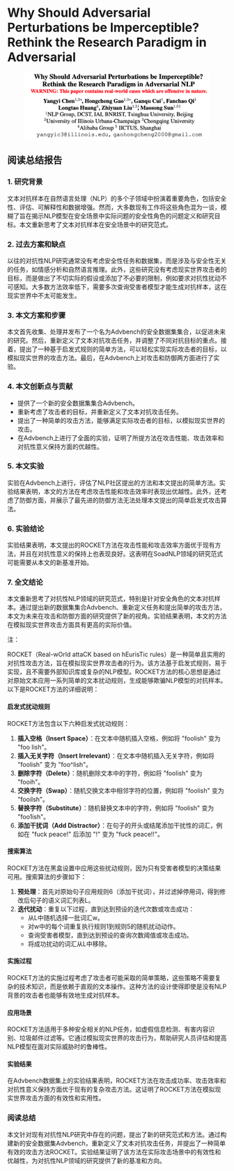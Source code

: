 # Why Should Adversarial Perturbations be Imperceptible? Rethink the Research Paradigm in Adversarial

<figure><img src="../.gitbook/assets/image (2) (1) (1) (1) (1) (1) (1) (1) (1) (1) (1) (1) (1) (1) (1) (1) (1) (1) (1) (1) (1) (1) (1) (1) (1) (1) (1) (1) (1) (1).png" alt=""><figcaption></figcaption></figure>

## 阅读总结报告

### 1. 研究背景

文本对抗样本在自然语言处理（NLP）的多个子领域中扮演着重要角色，包括安全性、评估、可解释性和数据增强。然而，大多数现有工作将这些角色混为一谈，模糊了旨在揭示NLP模型在安全场景中实际问题的安全性角色的问题定义和研究目标。本文重新思考了文本对抗样本在安全场景中的研究范式。

### 2. 过去方案和缺点

以往的对抗性NLP研究通常没有考虑安全性任务和数据集，而是涉及与安全性无关的任务，如情感分析和自然语言推理。此外，这些研究没有考虑现实世界攻击者的目标，而是做出了不切实际的假设或添加了不必要的限制，例如要求对抗性扰动不可感知。大多数方法效率低下，需要多次查询受害者模型才能生成对抗样本，这在现实世界中不太可能发生。

### 3. 本文方案和步骤

本文首先收集、处理并发布了一个名为Advbench的安全数据集集合，以促进未来的研究。然后，重新定义了文本对抗攻击任务，并调整了不同对抗目标的重点。接着，提出了一种基于启发式规则的简单方法，可以轻松实现实际攻击者的目标，以模拟现实世界的攻击方法。最后，在Advbench上对攻击和防御两方面进行了实验。

### 4. 本文创新点与贡献

* 提供了一个新的安全数据集集合Advbench。
* 重新考虑了攻击者的目标，并重新定义了文本对抗攻击任务。
* 提出了一种简单的攻击方法，能够满足实际攻击者的目标，以模拟现实世界的攻击。
* 在Advbench上进行了全面的实验，证明了所提方法在攻击性能、攻击效率和对抗性意义保持方面的优越性。

### 5. 本文实验

实验在Advbench上进行，评估了NLP社区提出的方法和本文提出的简单方法。实验结果表明，本文的方法在考虑攻击性能和攻击效率时表现出优越性。此外，还考虑了防御方面，并展示了最先进的防御方法无法处理本文提出的简单启发式攻击算法。

### 6. 实验结论

实验结果表明，本文提出的ROCKET方法在攻击性能和攻击效率方面优于现有方法，并且在对抗性意义的保持上也表现良好。这表明在SoadNLP领域的研究范式可能需要从本文的新基准开始。

### 7. 全文结论

本文重新思考了对抗性NLP领域的研究范式，特别是针对安全角色的文本对抗样本。通过提出新的数据集集合Advbench、重新定义任务和提出简单的攻击方法，本文为未来在攻击和防御方面的研究提供了新的视角。实验结果表明，本文的方法在模拟现实世界攻击方面具有更高的实际价值。



注：

ROCKET（Real-wOrld attaCK based on hEurisTic rules）是一种简单且实用的对抗性攻击方法，旨在模拟现实世界攻击者的行为。该方法基于启发式规则，易于实现，且不需要外部知识库或复杂的NLP模型。ROCKET方法的核心思想是通过对原始文本应用一系列简单的文本扰动规则，生成能够欺骗NLP模型的对抗样本。以下是ROCKET方法的详细说明：

#### 启发式扰动规则

ROCKET方法包含以下六种启发式扰动规则：

1. **插入空格（Insert Space）**：在文本中随机插入空格，例如将 "foolish" 变为 "foo lish"。
2. **插入无关字符（Insert Irrelevant）**：在文本中随机插入无关字符，例如将 "foolish" 变为 "foo^lish"。
3. **删除字符（Delete）**：随机删除文本中的字符，例如将 "foolish" 变为 "fooih"。
4. **交换字符（Swap）**：随机交换文本中相邻字符的位置，例如将 "foolish" 变为 "fooilsh"。
5. **替换字符（Substitute）**：随机替换文本中的字符，例如将 "foolish" 变为 "foo1ish"。
6. **添加干扰词（Add Distractor）**：在句子的开头或结尾添加干扰性的词汇，例如在 "fuck peace!" 后添加 "!" 变为 "fuck peace!!"。

#### 搜索算法

ROCKET方法在黑盒设置中应用这些扰动规则，因为只有受害者模型的决策结果可用。搜索算法的步骤如下：

1. **预处理**：首先对原始句子应用规则6（添加干扰词），并过滤掉停用词，得到修改后句子的语义词汇列表L。
2. **迭代扰动**：重复以下过程，直到达到预设的迭代次数或攻击成功：
   * 从L中随机选择一批词汇w。
   * 对w中的每个词重复执行规则1到规则5的随机扰动动作。
   * 查询受害者模型，直到达到预设的查询次数阈值或攻击成功。
   * 将成功扰动的词汇从L中移除。

#### 实施过程

ROCKET方法的实施过程考虑了攻击者可能采取的简单策略，这些策略不需要复杂的技术知识，而是依赖于直观的文本操作。这种方法的设计使得即使是没有NLP背景的攻击者也能够有效地生成对抗样本。

#### 应用场景

ROCKET方法适用于多种安全相关的NLP任务，如虚假信息检测、有害内容识别、垃圾邮件过滤等。它通过模拟现实世界的攻击行为，帮助研究人员评估和提高NLP模型在面对实际威胁时的鲁棒性。

#### 实验结果

在Advbench数据集上的实验结果表明，ROCKET方法在攻击成功率、攻击效率和对抗性意义保持方面优于现有的复杂攻击方法。这证明了ROCKET方法在模拟现实世界攻击方面的有效性和实用性。





### 阅读总结

本文针对现有对抗性NLP研究中存在的问题，提出了新的研究范式和方法。通过构建新的安全数据集Advbench，重新定义了文本对抗攻击任务，并提出了一种简单有效的攻击方法ROCKET。实验结果证明了该方法在实际攻击场景中的有效性和优越性，为对抗性NLP领域的研究提供了新的基准和方向。
